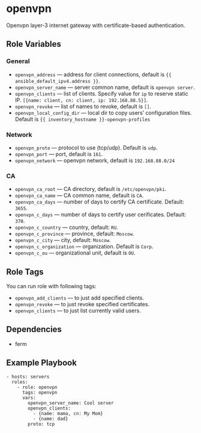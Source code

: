 openvpn
=========

Openvpn layer-3 internet gateway with certificate-based authentication.

Role Variables
--------------
### General
* `openvpn_address` — address for client connections, default is `{{ ansible_default_ipv4.address }}`.
* `openvpn_server_name` — server common name, default is `openvpn server`.
* `openvpn_clients` — list of clients. Specify value for `ip` to reserve static IP. `[{name: client, cn: client, ip: 192.168.88.5}]`.
* `openvpn_revoke` — list of names to revoke, default is `[]`.
* `openvpn_local_config_dir` — local dir to copy users’ configuration files. Default is `{{ inventory_hostname }}-openvpn-profiles`
### Network
* `openvpn_proto` — protocol to use (tcp/udp). Default is `udp`.
* `openvpn_port` — port, default is `161`.
* `openvpn_network` — openvpn network, default is `192.168.88.0/24`
### CA
* `openvpn_ca_root` — CA directory, default is `/etc/openvpn/pki`.
* `openvpn_ca_name` — CA common name, default is `CA`.
* `openvpn_ca_days` — number of days to certify CA certificate. Default: `3655`.
* `openvpn_c_days` — number of days to certify user cerificates. Default: `370`.
* `openvpn_c_country` — country, default: `RU`.
* `openvpn_c_province` — province, default: `Moscow`.
* `openvpn_c_city` — city, default: `Moscow`.
* `openvpn_c_organization` — organization. Default is `Corp`.
* `openvpn_c_ou` — organizational unit, default is `OU`.

Role Tags
---------

You can run role with following tags:
* `openvpn_add_clients` — to just add specified clients.
* `openvpn_revoke` — to just revoke specified certificates.
* `openvpn_clients` — to just list currently valid users.

Dependencies
------------

* ferm

Example Playbook
----------------

```
- hosts: servers
  roles:
    - role: openvpn
      tags: openvpn
      vars:
        openvpn_server_name: Cool server
        openvpn_clients:
          - {name: mama, cn: My Mom}
          - {name: dad}
        proto: tcp
```
